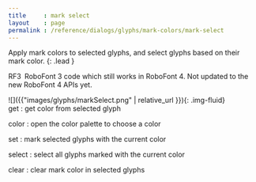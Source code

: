 ```yaml
---
title     : mark select
layout    : page
permalink : /reference/dialogs/glyphs/mark-colors/mark-select
---
```


Apply mark colors to selected glyphs, and select glyphs based on their mark color.
{: .lead }

<span class="badge text-bg-warning rounded-0">RF3</span> RoboFont 3 code which still works in RoboFont 4. Not updated to the new RoboFont 4 APIs yet.


<div class='row'>

<div class='col-sm-4' markdown='1'>
![]({{"images/glyphs/markSelect.png" | relative_url }}){: .img-fluid}
</div>

<div class='col-sm-8' markdown='1'>
get
: get color from selected glyph

color
: open the color palette to choose a color

set
: mark selected glyphs with the current color

select
: select all glyphs marked with the current color

clear
: clear mark color in selected glyphs
</div>

</div>
